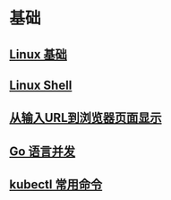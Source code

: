 # 基础

## [Linux 基础](./linux.md)

## [Linux Shell](./shell.md)

## [从输入URL到浏览器页面显示](./从输入URL到浏览器页面显示.md)

## [Go 语言并发](./go并发.md)

## [kubectl 常用命令](./kubectl.md)
